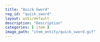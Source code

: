 ```yaml
---
title: "Quick Sword"
reg_id: "quick_sword"
layout: wiki/default
description: "Description"
categories: [ item ]
image_path: "item_entity/quick_sword.gif"
---
```

